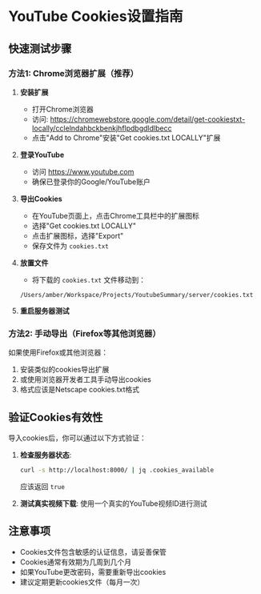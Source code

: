 # YouTube Cookies设置指南

## 快速测试步骤

### 方法1: Chrome浏览器扩展（推荐）

1. **安装扩展**
   - 打开Chrome浏览器
   - 访问: https://chromewebstore.google.com/detail/get-cookiestxt-locally/cclelndahbckbenkjhflpdbgdldlbecc
   - 点击"Add to Chrome"安装"Get cookies.txt LOCALLY"扩展

2. **登录YouTube**
   - 访问 https://www.youtube.com
   - 确保已登录你的Google/YouTube账户

3. **导出Cookies**
   - 在YouTube页面上，点击Chrome工具栏中的扩展图标
   - 选择"Get cookies.txt LOCALLY"
   - 点击扩展图标，选择"Export"
   - 保存文件为 `cookies.txt`

4. **放置文件**
   - 将下载的 `cookies.txt` 文件移动到：
   ```
   /Users/amber/Workspace/Projects/YoutubeSummary/server/cookies.txt
   ```

5. **重启服务器测试**

### 方法2: 手动导出（Firefox等其他浏览器）

如果使用Firefox或其他浏览器：

1. 安装类似的cookies导出扩展
2. 或使用浏览器开发者工具手动导出cookies
3. 格式应该是Netscape cookies.txt格式

## 验证Cookies有效性

导入cookies后，你可以通过以下方式验证：

1. **检查服务器状态**:
   ```bash
   curl -s http://localhost:8000/ | jq .cookies_available
   ```
   应该返回 `true`

2. **测试真实视频下载**:
   使用一个真实的YouTube视频ID进行测试

## 注意事项

- Cookies文件包含敏感的认证信息，请妥善保管
- Cookies通常有效期为几周到几个月
- 如果YouTube更改密码，需要重新导出cookies
- 建议定期更新cookies文件（每月一次）